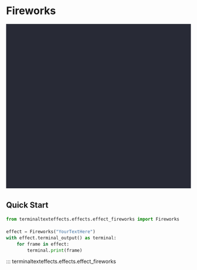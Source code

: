 # Fireworks

![Demo](../img/effects_demos/fireworks_demo.gif)

## Quick Start

``` py title="fireworks.py"
from terminaltexteffects.effects.effect_fireworks import Fireworks

effect = Fireworks("YourTextHere")
with effect.terminal_output() as terminal:
    for frame in effect:
        terminal.print(frame)
```

::: terminaltexteffects.effects.effect_fireworks
